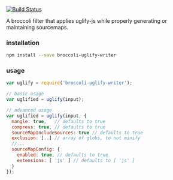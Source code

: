 [![Build Status](https://travis-ci.org/ef4/broccoli-uglify-sourcemap.svg?branch=master)](https://travis-ci.org/ef4/broccoli-uglify-sourcemap)

A broccoli filter that applies uglify-js while properly generating or
maintaining sourcemaps.

### installation

```sh
npm install --save broccoli-uglify-writer
```

### usage

```js
var uglify = require('broccoli-uglify-writer');

// basic usage
var uglified = uglify(input);

// advanced usage
var uglified = uglify(input, {
  mangle: true,   // defaults to true
  compress: true, // defaults to true
  sourceMapIncludeSources: true // defaults to true
  exclusion: [..] // array of globs, to not minify
  //...
  sourceMapConfig: {
    enabled: true, // defaults to true
    extensions: [ 'js' ] // defaults to [ 'js' ]
  }
});
```
